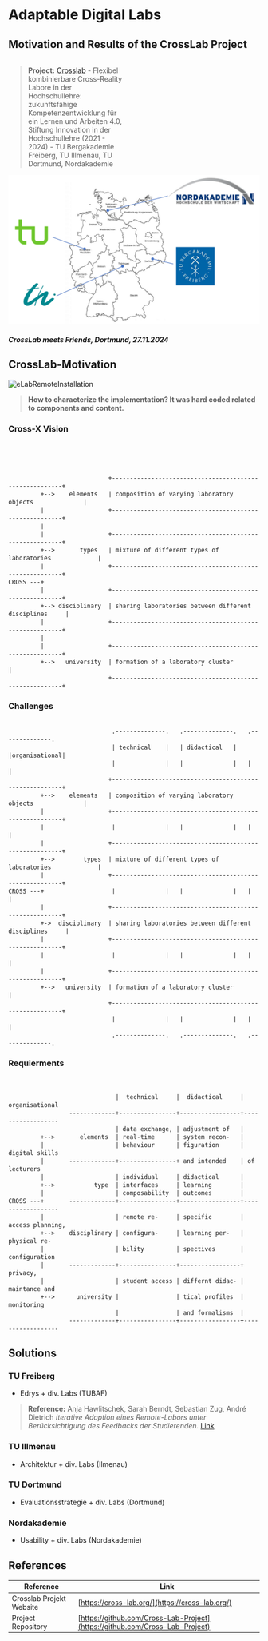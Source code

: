 <!--
author:   Sebastian Zug; André Dietrich

email:    sebastian.zug@informatik.tu-freiberg.de

version:  0.0.1

language: en

narrator: UK English Female

icon:     https://media.aubi-plus.com/institution/thumbnail/3f3de48-technische-universitaet-bergakademie-freiberg-logo.jpg

link:     style.css

import:   https://raw.githubusercontent.com/liaTemplates/ABCjs/main/README.md
          https://raw.githubusercontent.com/liaTemplates/AVR8js/main/README.md
          https://raw.githubusercontent.com/liaTemplates/TextAnalysis/main/README.md
          https://raw.githubusercontent.com/LiaScript/CodeRunner/master/README.md
-->
# Adaptable Digital Labs
<h2>Motivation and Results of the CrossLab Project </h2>

<div style="width: 46%; float: left">

<!-- class="highlight" -->
> __Project:__
> [Crosslab](https://stiftung-hochschullehre.de/projekt/crosslab/) - Flexibel kombinierbare Cross-Reality Labore in der Hochschullehre: zukunftsfähige Kompetenzentwicklung für ein Lernen und Arbeiten 4.0, Stiftung Innovation in der Hochschullehre (2021 - 2024) - TU Bergakademie Freiberg, TU Illmenau, TU Dortmund, Nordakademie

</div>

![partner_map](./Partners.png "Consortium of CrossLab Project")<!-- style="width: 50%; float: right" -->

<h5>CrossLab meets Friends, Dortmund, 27.11.2024</h5>

## CrossLab-Motivation

![eLabRemoteInstallation](./OldRemoteLabMagdeburg.png "First remote-lab implementation [Industrial eLab](https://www.wihoforschung.de/wihoforschung/de/bmbf-projektfoerderung/foerderlinien/forschung-zur-digitalen-hochschulbildung/erste-foerderlinie-zur-digitalen-hochschulbildung/industrial-elab/industrial-elab_node.html)")<!-- style="width: 90%; display: block; margin-left: auto; margin-right: auto;"-->

> __How to characterize the implementation? It was hard coded related to components and content.__

### Cross-X Vision

```ascii




                            +--------------------------------------------------------+
         +-->    elements   | composition of varying laboratory objects              |
         |                  +--------------------------------------------------------+
         |
         |                  +--------------------------------------------------------+
         +-->       types   | mixture of different types of laboratories             |
         |                  +--------------------------------------------------------+
CROSS ---+
         |                  +--------------------------------------------------------+
         +--> disciplinary  | sharing laboratories between different disciplines     |
         |                  +--------------------------------------------------------+
         |
         |                  +--------------------------------------------------------+
         +-->   university  | formation of a laboratory cluster                      |
                            +--------------------------------------------------------+

```

### Challenges

```ascii

                             .--------------.   .--------------.   .--------------.
                             | technical    |   | didactical   |   |organisational|
                             |              |   |              |   |              |
                            +--------------------------------------------------------+
         +-->    elements   | composition of varying laboratory objects              |
         |                  +--------------------------------------------------------+
         |                   |              |   |              |   |              |
         |                  +--------------------------------------------------------+
         +-->        types  | mixture of different types of laboratories             |
         |                  +--------------------------------------------------------+
CROSS ---+                   |              |   |              |   |              |
         |                  +--------------------------------------------------------+
         +->  disciplinary  | sharing laboratories between different disciplines     |
         |                  +--------------------------------------------------------+
         |                   |              |   |              |   |              |
         |                  +--------------------------------------------------------+
         +-->   university  | formation of a laboratory cluster                      |
                            +--------------------------------------------------------+
                             |              |   |              |   |              |
                             .--------------.   .--------------.   .--------------.
```

### Requierments

```ascii


                              |  technical     |  didactical     |  organisational
                 -------------+----------------+-----------------+------------------
                              | data exchange, | adjustment of   |
         +-->       elements  | real-time      | system recon-   |
         |                    | behaviour      | figuration      | digital skills
         |       -------------+----------------+ and intended    | of lecturers
         |                    | individual     | didactical      |
         +-->           type  | interfaces     | learning        |
         |                    | composability  | outcomes        |
CROSS ---+       -------------+----------------+-----------------+------------------
         |                    | remote re-     | specific        | access planning,
         +-->    disciplinary | configura-     | learning per-   | physical re-
         |                    | bility         | spectives       | configuration
         |       -------------+----------------+-----------------+ privacy,
         |                    | student access | differnt didac- | maintance and
         +-->      university |                | tical profiles  | monitoring
                              |                | and formalisms  |
                 -------------+----------------+-----------------+------------------
```

## Solutions

### TU Freiberg

+ Edrys + div. Labs (TUBAF)

<!-- class="reference" -->
> __Reference:__ 
> Anja Hawlitschek, Sarah Berndt, Sebastian Zug, André Dietrich
> _Iterative Adaption eines Remote-Labors unter Berücksichtigung des Feedbacks der Studierenden._
> [Link](https://www.wbv.de/shop/Iterative-Adaption-eines-Remote-Labors-unter-Beruecksichtigung-des-Feedbacks-der-Studierenden-6004804w145)


### TU Illmenau

+ Architektur + div. Labs (Ilmenau)

### TU Dortmund

+ Evaluationsstrategie + div. Labs (Dortmund)

### Nordakademie

+ Usability + div. Labs (Nordakademie)

## References

| Reference                | Link                                                                         |
| ------------------------ | ---------------------------------------------------------------------------- |
| Crosslab Projekt Website | [https://cross-lab.org/](https://cross-lab.org/)                             |
| Project Repository       | [https://github.com/Cross-Lab-Project](https://github.com/Cross-Lab-Project) |